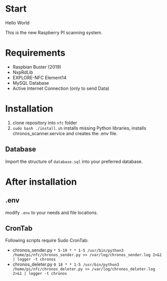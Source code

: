 # Start
Hello World

This is the new Raspberry PI scanning system. 

# Requirements 
- Raspbian Buster (2019)
- NxpRdLib
- EXPLORE-NFC Element14 
- MySQL Database
- Active Internet Connection (only to send Data)

# Installation
1. clone repository into `nfc` folder
2. `sudo bash ./install.sh` installs missing Python libraries, installs chronos_scanner.service and creates the .env file.

## Database
Import the structure of `database.sql` into your preferred database.

# After installation
## .env
modify `.env` to your needs and file locations.

## CronTab
Following scripts require Sudo CronTab:
- chronos_sender.py `* 5-19 * * 1-5 /usr/bin/python3 /home/pi/nfc/chronos_sender.py >> /var/log/chronos_sender.log 2>&1 | logger -t chronos`
- chronos_deleter.py `0 18 * * 1-5 /usr/bin/python3 /home/pi/nfc/chronos_deleter.py >> /var/log/chronos_deleter.log 2>&1 | logger -t chronos`

